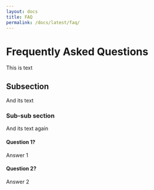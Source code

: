 ```yaml
---
layout: docs
title: FAQ
permalink: /docs/latest/faq/
---
```


# Frequently Asked Questions

This is text

## Subsection

And its text

### Sub-sub section

And its text again


#### Question 1?

Answer 1

#### Question 2?

Answer 2
